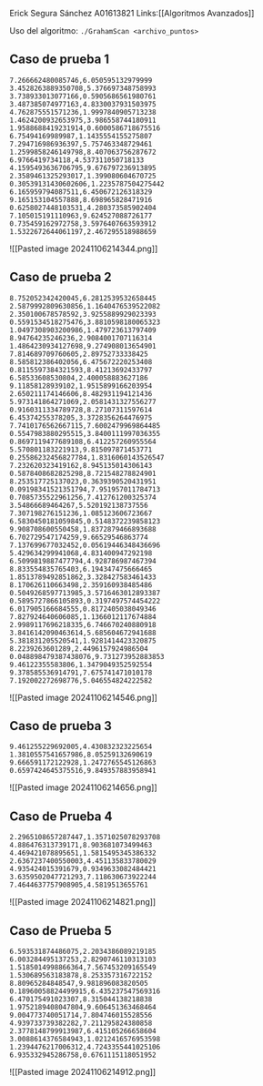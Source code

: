 Erick Segura Sánchez A01613821
Links:[[Algoritmos Avanzados]]

Uso del algoritmo: `./GrahamScan <archivo_puntos>`

## Caso de prueba 1

```
7.266662480085746,6.050595132979999
3.4528263889350708,5.376697348758993
3.738933013077166,0.5905686561980761
3.487385074977163,4.8330037931503975
4.762875551571236,1.9997840905713238
1.4624200932653975,3.986558744180911
1.9588688419231914,0.6000586718675516
6.75494169989987,1.1435554155275807
7.294716986936397,5.757463348729461
1.2599858246149798,8.407063756287672
6.9766419734118,4.537311050718133
4.1595493636706795,9.676797236913895
2.3589461325293017,1.399080604670725
0.30539131430602606,1.2235787504275442
6.165959794087511,6.450672126318329
9.165153104557888,8.698965828471916
0.6258027448103531,4.280373585902404
7.105015191110963,9.624527088726177
0.735459162972758,3.5976407663593912
1.5322672644061197,2.467295518988659
```

![[Pasted image 20241106214344.png]]
<div class="page-break" style="page-break-before: always;"></div>

## Caso de prueba 2

```2.053715586721391,1.7046498207419891
8.752052342420045,6.2812539532658445
2.5879992809630856,1.1640476539522082
2.350100678578592,3.9255889929023393
0.5591534518275476,3.8810598180065323
1.0497308903200986,1.479723613797409
8.94764235246236,2.9084001707116314
1.4864230934127698,9.274908013654901
7.814689709760605,2.89752733338425
8.585812386402056,6.475672220253408
0.8115597384321593,8.41213692433797
6.58533608530804,2.400058883627186
9.11858128939102,1.9515899166203954
2.650211174146606,8.482931194121436
5.973141864271069,2.0581431327556277
0.9160311334789728,8.27107311597614
6.45374255378205,3.3728356264476975
7.7410176562667115,7.6002479969864485
0.5547983880295515,3.8400111997036355
0.8697119477689108,6.412257260955564
5.570801183221913,9.815097871453771
0.25586232456827784,1.8316060143526547
7.232620323419162,8.945135014306143
0.5878408682825298,8.721548278824901
8.253517725137023,0.3639390520431951
0.09198341521351794,7.951957011784713
0.7085735522961256,7.412761200325374
3.54866689464267,5.520192138737556
7.307198276151236,1.085123606723667
6.5830450181059845,0.5148372239858123
9.908708600550458,1.8372879466893688
6.702729547174259,9.66529546863774
7.137699677032452,0.05619446348436696
5.429634299941068,4.831400947292198
6.5099819887477794,4.928786987467394
8.833554835765403,6.194347475666465
1.8513789492851862,3.328427583461433
8.170626110663498,2.359160938485486
0.5049268597713985,3.5716463012893387
0.5895727866105893,0.3197497574454222
6.017905166684555,0.8172405038049346
7.827924640606085,1.1366012117674884
2.9989117696218335,6.746670240880918
3.8416142090463614,5.685604672941688
5.381831205520541,1.9281414423320875
8.2239263601289,2.4496157924986504
0.048898479387438076,9.731273952883853
9.46122355583806,1.3479049352592554
9.378585536914791,7.675741471010178
7.192002272698776,5.046554824222582
```

![[Pasted image 20241106214546.png]]
<div class="page-break" style="page-break-before: always;"></div>

## Caso de prueba 3

```3.602052548213761,2.121104803058844
9.461255229692005,4.430832323225654
1.3810557541657986,8.05259132690619
9.666591172122928,1.2472765545126863
0.6597424645375516,9.849357883958941
```

![[Pasted image 20241106214656.png]]

<div class="page-break" style="page-break-before: always;"></div>

## Caso de Prueba 4

```6.894483715751623,2.410634418699531
2.2965108657287447,1.3571025078293708
4.886476313739171,8.903681073499463
4.469421078895651,1.5815495345386332
2.6367237400550003,4.451135833780029
4.935424015391679,0.9349633082484421
3.6359502047721293,7.118630673922244
7.4644637757908905,4.5819513655761
```

![[Pasted image 20241106214821.png]]

<div class="page-break" style="page-break-before: always;"></div>

## Caso de Prueba 5

```9.30188230324173,4.054213681474633
6.593531874486075,2.2034386089219185
6.003284495137253,2.8290746110313103
1.5185014998866364,7.567453209165549
1.530689563183878,8.253357316722152
8.80965284848547,9.981896083820505
0.18960058824499915,6.435237547569316
6.470175491023307,8.315044138218838
1.9752189408047804,9.606451363468464
9.004773740051714,7.804746015528556
4.939733739382282,7.211295824380858
2.3778148799913987,6.415105266658604
3.0088614376584943,1.0212416576953598
1.2394476217006312,4.7243355441025106
6.935332945286758,0.6761115118051952
```

![[Pasted image 20241106214912.png]]
